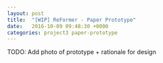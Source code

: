 ```yaml
---
layout: post
title:  "[WIP] ReFormer - Paper Prototype"
date:   2016-10-09 09:48:30 +0000
categories: project3 paper-prototype
---
```

TODO: Add photo of prototype + rationale for design
